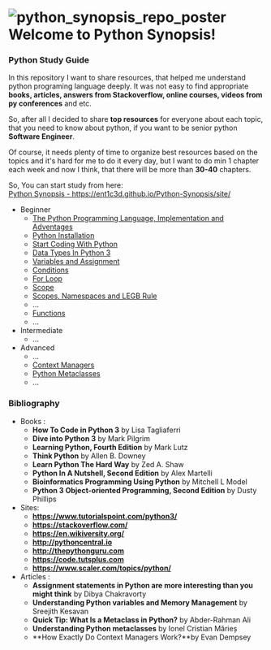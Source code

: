![python_synopsis_repo_poster](https://user-images.githubusercontent.com/2203893/29452419-61dfbeb2-8417-11e7-809b-3c66317fa3c7.jpg)
Welcome to Python Synopsis!
===================


### Python Study Guide 


In this repository I want to share resources, that helped me understand python programing language deeply. 
It was not easy to find appropriate **books, articles, answers from Stackoverflow, online courses, videos from py conferences** and etc.   

So, after all I decided to share **top resources** for everyone about each topic, that you need to know about python, if you want to be senior python **Software Engineer**.   

Of course, it needs plenty of time to organize best resources based on the topics and it's hard for me to do it every day,  but I want to do min 1 chapter each week and now I think, that there will be more than **30-40** chapters.

So, You can start study from here:  
<i class="fa-file"></i>  [Python Synopsis - https://ent1c3d.github.io/Python-Synopsis/site/ ](https://ent1c3d.github.io/Python-Synopsis/site/)

- Beginner
    - [The Python Programming Language, Implementation and Adventages](https://ent1c3d.github.io/Python-Synopsis/site/beginner/Python_Programming_Lanuage)
    - [Python Installation](https://ent1c3d.github.io/Python-Synopsis/site/beginner/Python_Installation)
    - [Start Coding With Python](https://ent1c3d.github.io/Python-Synopsis/site/beginner/Start_Coding_With_Python)
    - [Data Types In Python 3](https://ent1c3d.github.io/Python-Synopsis/site/beginner/Data_Types_In_Python_3)
    - [Variables and Assignment](https://ent1c3d.github.io/Python-Synopsis/site/beginner/Variables_And_Assignment)
    - [Conditions](https://ent1c3d.github.io/Python-Synopsis/site/beginner/Conditions)
    - [For Loop](https://ent1c3d.github.io/Python-Synopsis/site/beginner/For_Loop)
    - [Scope](https://ent1c3d.github.io/Python-Synopsis/site/beginner/Scopes)
    - [Scopes, Namespaces and LEGB Rule](https://ent1c3d.github.io/Python-Synopsis/site/beginner/Scopes_Namespaces_LEGB_rule)
    - ...
    - [Functions](https://ent1c3d.github.io/Python-Synopsis/site/beginner/Functions)
    - ...
- Intermediate
    - ... 
- Advanced
    - ...
    - [Context Managers](https://ent1c3d.github.io/Python-Synopsis/site/advanced/Context_Managers)
    - [Python Metaclasses](https://ent1c3d.github.io/Python-Synopsis/site/advanced/Python_Metaclasses)
    - ...  


### Bibliography    
- Books :
    - **How To Code in Python 3** by Lisa Tagliaferri
    - **Dive into Python 3** by Mark Pilgrim
    - **Learning Python, Fourth Edition** by Mark Lutz  
    - **Think Python** by Allen B. Downey  
    - **Learn Python The  Hard Way** by Zed A. Shaw    
    - **Python In A Nutshell, Second Edition** by Alex Martelli
    - **Bioinformatics Programming Using Python** by Mitchell L Model
    - **Python 3 Object-oriented Programming, Second Edition** by Dusty Phillips
- Sites:    
    - **https://www.tutorialspoint.com/python3/**
    - **https://stackoverflow.com/**
    - **https://en.wikiversity.org/**
    - **http://pythoncentral.io**
    - **http://thepythonguru.com**
    - **https://code.tutsplus.com**
    - **https://www.scaler.com/topics/python/**
- Articles :
    - **Assignment statements in Python are more interesting than you might think** by Dibya Chakravorty
    - **Understanding Python variables and Memory Management** by Sreejith Kesavan
    - **Quick Tip: What Is a Metaclass in Python?** by Abder-Rahman Ali
    - **Understanding Python metaclasses** by Ionel Cristian Mărieș
    - **How Exactly Do Context Managers Work?**by Evan Dempsey
